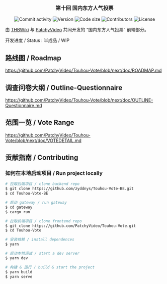 <h3 align="center">第十回 国内东方人气投票</h3>

<p align="center">
  <img alt="Commit activity" src="https://img.shields.io/github/commit-activity/m/PatchyVideo/Touhou-Vote" />
  <img alt="Version" src="https://img.shields.io/github/package-json/v/PatchyVideo/Touhou-Vote">
  <img alt="Code size" src="https://img.shields.io/github/languages/code-size/PatchyVideo/Touhou-Vote">
  <img alt="Contributors" src="https://img.shields.io/github/contributors/PatchyVideo/Touhou-Vote" />
  <img alt="License" src="https://img.shields.io/github/license/PatchyVideo/Touhou-Vote" />
</p>

由 [THBWiki](https://thwiki.cc) 与 [PatchyVideo](https://github.com/PatchyVideo) 共同开发的 “国内东方人气投票” 前端部分。

开发进度 / Status : 半成品 / WIP

## 路线图 / Roadmap

https://github.com/PatchyVideo/Touhou-Vote/blob/next/doc/ROADMAP.md

## 调查问卷大纲 / Outline-Questionnaire

https://github.com/PatchyVideo/Touhou-Vote/blob/next/doc/OUTLINE-Questionnaire.md

## 范围一览 / Vote Range

https://github.com/PatchyVideo/Touhou-Vote/blob/next/doc/VOTEDETAIL.md

## 贡献指南 / Contributing

### 如何在本地启动项目 / Run project locally

```bash
# 拉取后端项目 / clone backend repo
$ git clone https://github.com/zyddnys/Touhou-Vote-BE.git
$ cd Touhou-Vote-BE

# 启动 gateway / run gateway
$ cd gateway
$ cargo run
```

```bash
# 拉取前端项目 / clone frontend repo
$ git clone https://github.com/PatchyVideo/Touhou-Vote.git
$ cd Touhou-Vote

# 安装依赖 / install dependences
$ yarn

# 启动本地调试 / start a dev server
$ yarn dev

# 构建 & 运行 / build & start the project
$ yarn build
$ yarn serve
```
